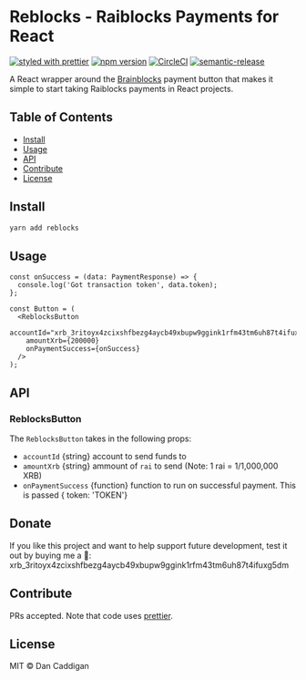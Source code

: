 # Reblocks - Raiblocks Payments for React

[![styled with prettier](https://img.shields.io/badge/styled_with-prettier-56b3b4.svg)](https://github.com/prettier/prettier)
[![npm version](https://img.shields.io/npm/v/reblocks.svg)](https://www.npmjs.org/package/reblocks)
[![CircleCI](https://circleci.com/gh/goldcaddy77/reblocks/tree/master.svg?style=shield)](https://circleci.com/gh/goldcaddy77/reblocks/tree/master)
[![semantic-release](https://img.shields.io/badge/%20%20%F0%9F%93%A6%F0%9F%9A%80-semantic--release-e10079.svg)](https://github.com/semantic-release/semantic-release)

A React wrapper around the [Brainblocks](https://github.com/brainblocks/brainblocks) payment button that makes
it simple to start taking Raiblocks payments in React projects.

## Table of Contents

- [Install](#install)
- [Usage](#usage)
- [API](#api)
- [Contribute](#contribute)
- [License](#license)

## Install

```bash
yarn add reblocks
```

## Usage

```tsx
const onSuccess = (data: PaymentResponse) => {
  console.log('Got transaction token', data.token);
};

const Button = (
  <ReblocksButton
    accountId="xrb_3ritoyx4zcixshfbezg4aycb49xbupw9ggink1rfm43tm6uh87t4ifuxg5dm"
    amountXrb={200000}
    onPaymentSuccess={onSuccess}
  />
);
```

## API

### ReblocksButton

The `ReblocksButton` takes in the following props:

- `accountId` {string} account to send funds to
- `amountXrb` {string} ammount of `rai` to send (Note: 1 rai = 1/1,000,000 XRB)
- `onPaymentSuccess` {function} function to run on successful payment.  This is passed { token: 'TOKEN'}

## Donate

If you like this project and want to help support future development, test it out by buying me a 🍺:  xrb_3ritoyx4zcixshfbezg4aycb49xbupw9ggink1rfm43tm6uh87t4ifuxg5dm

## Contribute

PRs accepted.  Note that code uses [prettier](https://github.com/prettier/prettier).

## License

MIT © Dan Caddigan
